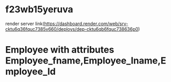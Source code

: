 # f23wb15yeruva
render server link(https://dashboard.render.com/web/srv-cktu6q36fquc7385v660/deploys/dep-cktu6qb6fquc738636p0)

# Employee with attributes Employee_fname,Employee_lname,Employee_Id
